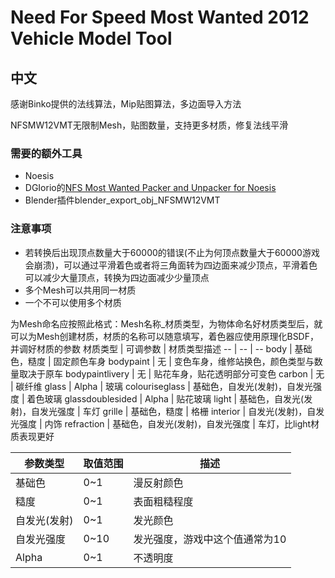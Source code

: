 # Need For Speed Most Wanted 2012 Vehicle Model Tool
## 中文
感谢Binko提供的法线算法，Mip贴图算法，多边面导入方法

NFSMW12VMT无限制Mesh，贴图数量，支持更多材质，修复法线平滑
### 需要的额外工具
+ Noesis
+ DGIorio的[NFS Most Wanted Packer and Unpacker for Noesis](https://cdn.discordapp.com/attachments/635520888204165160/663416960587137024/tool_NFSMW2012_Packer_Unpacker.rar)
+ Blender插件blender_export_obj_NFSMW12VMT
### 注意事项
+ 若转换后出现顶点数量大于60000的错误(不止为何顶点数量大于60000游戏会崩溃)，可以通过平滑着色或者将三角面转为四边面来减少顶点，平滑着色可以减少大量顶点，转换为四边面减少少量顶点
+ 多个Mesh可以共用同一材质
+ 一个不可以使用多个材质

为Mesh命名应按照此格式：Mesh名称_材质类型，为物体命名好材质类型后，就可以为Mesh创建材质，材质的名称可以随意填写，着色器应使用原理化BSDF，并调好材质的参数
材质类型 | 可调参数 | 材质类型描述
-- | -- | --
body | 基础色，糙度 | 固定颜色车身
bodypaint | 无 | 变色车身，维修站换色，颜色类型与数量取决于原车
bodypaintlivery | 无 | 贴花车身，贴花透明部分可变色
carbon | 无 | 碳纤维
glass | Alpha | 玻璃
colouriseglass | 基础色，自发光(发射)，自发光强度 | 着色玻璃
glassdoublesided | Alpha | 贴花玻璃
light | 基础色，自发光(发射)，自发光强度 | 车灯
grille | 基础色，糙度 | 格栅
interior | 自发光(发射)，自发光强度 | 内饰
refraction | 基础色，自发光(发射)，自发光强度 | 车灯，比light材质表现更好

参数类型 | 取值范围 | 描述
-- | -- | --
基础色 | 0~1 | 漫反射颜色
糙度 | 0~1 | 表面粗糙程度
自发光(发射) | 0~1 | 发光颜色
自发光强度 | 0~10 | 发光强度，游戏中这个值通常为10
Alpha | 0~1 | 不透明度
